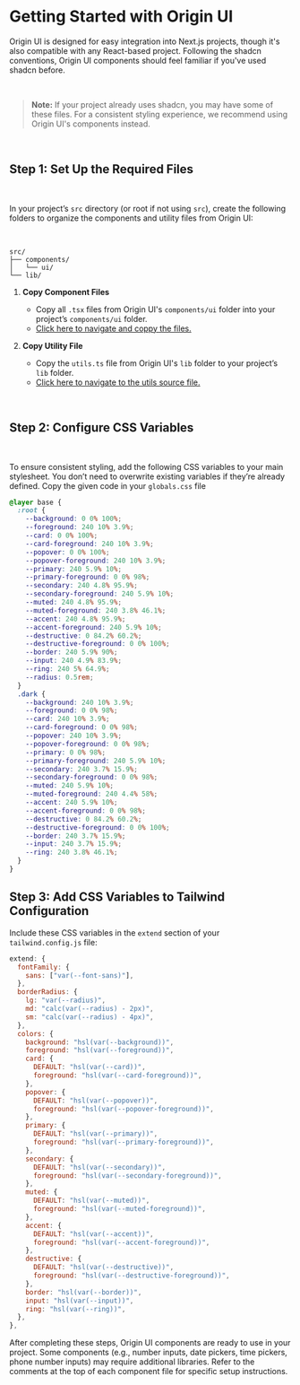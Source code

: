 # Getting Started with Origin UI

Origin UI is designed for easy integration into Next.js projects, though it's also compatible with any React-based project. Following the shadcn conventions, Origin UI components should feel familiar if you've used shadcn before.

<br/>

 > **Note:** If your project already uses shadcn, you may have some of these files. For a consistent styling experience, we recommend using Origin UI's components instead.

<br/>

## Step 1: Set Up the Required Files

<br/>

 In your project’s `src` directory (or root if not using `src`), create the following folders to organize the components and utility files from Origin UI:

 <br/>

   ```plaintext
   src/
   ├── components/
   │   └── ui/
   └── lib/
   ```

1. **Copy Component Files**  
   - Copy all `.tsx` files from Origin UI's `components/ui` folder into your project’s `components/ui` folder.  
   - [Click here to navigate and coppy the files.](https://github.com/origin-space/originui/tree/main/components/ui)

2. **Copy Utility File**  
   - Copy the `utils.ts` file from Origin UI's `lib` folder to your project’s `lib` folder.  
   - [Click here to navigate to the utils source file.](https://github.com/origin-space/originui/blob/main/lib/utils.ts)

<br/>

## Step 2: Configure CSS Variables

<br/>

To ensure consistent styling, add the following CSS variables to your main stylesheet. You don’t need to overwrite existing variables if they’re already defined.
Copy the given code in your `globals.css` file
<br/>

```css
@layer base {
  :root {
    --background: 0 0% 100%;
    --foreground: 240 10% 3.9%;
    --card: 0 0% 100%;
    --card-foreground: 240 10% 3.9%;
    --popover: 0 0% 100%;
    --popover-foreground: 240 10% 3.9%;
    --primary: 240 5.9% 10%;
    --primary-foreground: 0 0% 98%;
    --secondary: 240 4.8% 95.9%;
    --secondary-foreground: 240 5.9% 10%;
    --muted: 240 4.8% 95.9%;
    --muted-foreground: 240 3.8% 46.1%;
    --accent: 240 4.8% 95.9%;
    --accent-foreground: 240 5.9% 10%;
    --destructive: 0 84.2% 60.2%;
    --destructive-foreground: 0 0% 100%;
    --border: 240 5.9% 90%;
    --input: 240 4.9% 83.9%;
    --ring: 240 5% 64.9%;
    --radius: 0.5rem;
  }
  .dark {
    --background: 240 10% 3.9%;
    --foreground: 0 0% 98%;
    --card: 240 10% 3.9%;
    --card-foreground: 0 0% 98%;
    --popover: 240 10% 3.9%;
    --popover-foreground: 0 0% 98%;
    --primary: 0 0% 98%;
    --primary-foreground: 240 5.9% 10%;
    --secondary: 240 3.7% 15.9%;
    --secondary-foreground: 0 0% 98%;
    --muted: 240 5.9% 10%;
    --muted-foreground: 240 4.4% 58%;
    --accent: 240 5.9% 10%;
    --accent-foreground: 0 0% 98%;
    --destructive: 0 84.2% 60.2%;
    --destructive-foreground: 0 0% 100%;
    --border: 240 3.7% 15.9%;
    --input: 240 3.7% 15.9%;
    --ring: 240 3.8% 46.1%;
  }
}
```

## Step 3: Add CSS Variables to Tailwind Configuration

Include these CSS variables in the `extend` section of your `tailwind.config.js` file:

```js
extend: {
  fontFamily: {
    sans: ["var(--font-sans)"],
  },
  borderRadius: {
    lg: "var(--radius)",
    md: "calc(var(--radius) - 2px)",
    sm: "calc(var(--radius) - 4px)",
  },
  colors: {
    background: "hsl(var(--background))",
    foreground: "hsl(var(--foreground))",
    card: {
      DEFAULT: "hsl(var(--card))",
      foreground: "hsl(var(--card-foreground))",
    },
    popover: {
      DEFAULT: "hsl(var(--popover))",
      foreground: "hsl(var(--popover-foreground))",
    },
    primary: {
      DEFAULT: "hsl(var(--primary))",
      foreground: "hsl(var(--primary-foreground))",
    },
    secondary: {
      DEFAULT: "hsl(var(--secondary))",
      foreground: "hsl(var(--secondary-foreground))",
    },
    muted: {
      DEFAULT: "hsl(var(--muted))",
      foreground: "hsl(var(--muted-foreground))",
    },
    accent: {
      DEFAULT: "hsl(var(--accent))",
      foreground: "hsl(var(--accent-foreground))",
    },
    destructive: {
      DEFAULT: "hsl(var(--destructive))",
      foreground: "hsl(var(--destructive-foreground))",
    },
    border: "hsl(var(--border))",
    input: "hsl(var(--input))",
    ring: "hsl(var(--ring))",
  },
},
```

After completing these steps, Origin UI components are ready to use in your project. Some components (e.g., number inputs, date pickers, time pickers, phone number inputs) may require additional libraries. Refer to the comments at the top of each component file for specific setup instructions.

   
